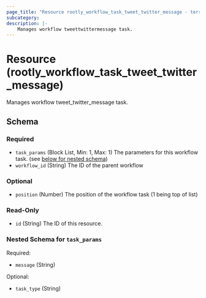 ```yaml
---
page_title: "Resource rootly_workflow_task_tweet_twitter_message - terraform-provider-rootly"
subcategory:
description: |-
    Manages workflow tweettwittermessage task.
---
```


# Resource (rootly_workflow_task_tweet_twitter_message)

Manages workflow tweet_twitter_message task.

<!-- schema generated by tfplugindocs -->
## Schema

### Required

- `task_params` (Block List, Min: 1, Max: 1) The parameters for this workflow task. (see [below for nested schema](#nestedblock--task_params))
- `workflow_id` (String) The ID of the parent workflow

### Optional

- `position` (Number) The position of the workflow task (1 being top of list)

### Read-Only

- `id` (String) The ID of this resource.

<a id="nestedblock--task_params"></a>
### Nested Schema for `task_params`

Required:

- `message` (String)

Optional:

- `task_type` (String)
